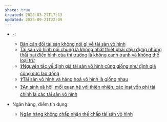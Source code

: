 ```yaml
---
share: true
created: 2025-03-27T17:13
updated: 2025-09-21T22:09
---
```

- \-: 
    - [Bản cân đối tài sản không nói gì về tài sản vô hình](../Ki%E1%BA%BFm%20ti%E1%BB%81n/T%C3%A0i%20ch%C3%ADnh%20c%C3%A1%20nh%C3%A2n/B%E1%BA%A3n%20c%C3%A2n%20%C4%91%E1%BB%91i%20t%C3%A0i%20s%E1%BA%A3n%20kh%C3%B4ng%20n%C3%B3i%20g%C3%AC%20v%E1%BB%81%20t%C3%A0i%20s%E1%BA%A3n%20v%C3%B4%20h%C3%ACnh.md)
    - [Tài sản vô hình nói chung là không nhất thiết phải chịu đựng những thất bại điển hình của thị trường là không cạnh tranh và không thể loại trừ](../N%E1%BB%81n%20kinh%20t%E1%BA%BF%20h%C3%A0ng%20ho%C3%A1/Th%E1%BB%8B%20tr%C6%B0%E1%BB%9Dng/T%C3%A0i%20s%E1%BA%A3n%20v%C3%B4%20h%C3%ACnh%20n%C3%B3i%20chung%20l%C3%A0%20kh%C3%B4ng%20nh%E1%BA%A5t%20thi%E1%BA%BFt%20ph%E1%BA%A3i%20ch%E1%BB%8Bu%20%C4%91%E1%BB%B1ng%20nh%E1%BB%AFng%20th%E1%BA%A5t%20b%E1%BA%A1i%20%C4%91i%E1%BB%83n%20h%C3%ACnh%20c%E1%BB%A7a%20th%E1%BB%8B%20tr%C6%B0%E1%BB%9Dng%20l%C3%A0%20kh%C3%B4ng%20c%E1%BA%A1nh%20tranh%20v%C3%A0%20kh%C3%B4ng%20th%E1%BB%83%20lo%E1%BA%A1i%20tr%E1%BB%AB.md)
    - [❓Nguyên tắc về định giá tài sản vô hình cũng giống như định giá công sức lao động](../N%E1%BB%81n%20kinh%20t%E1%BA%BF%20h%C3%A0ng%20ho%C3%A1/Th%E1%BB%8B%20tr%C6%B0%E1%BB%9Dng/%E2%9D%93Nguy%C3%AAn%20t%E1%BA%AFc%20v%E1%BB%81%20%C4%91%E1%BB%8Bnh%20gi%C3%A1%20t%C3%A0i%20s%E1%BA%A3n%20v%C3%B4%20h%C3%ACnh%20c%C5%A9ng%20gi%E1%BB%91ng%20nh%C6%B0%20%C4%91%E1%BB%8Bnh%20gi%C3%A1%20c%C3%B4ng%20s%E1%BB%A9c%20lao%20%C4%91%E1%BB%99ng.md)
    - [❓Tài sản vô hình và hàng hoá vô hình là giống nhau](../N%E1%BB%81n%20kinh%20t%E1%BA%BF%20h%C3%A0ng%20ho%C3%A1/Th%E1%BB%8B%20tr%C6%B0%E1%BB%9Dng/%E2%9D%93T%C3%A0i%20s%E1%BA%A3n%20v%C3%B4%20h%C3%ACnh%20v%C3%A0%20h%C3%A0ng%20ho%C3%A1%20v%C3%B4%20h%C3%ACnh%20l%C3%A0%20gi%E1%BB%91ng%20nhau.md)
    - [❓An sinh xã hội, mối quan hệ với thiên nhiên, các loại vốn phi tài chính là các tài sản vô hình](../Ph%C3%A1t%20tri%E1%BB%83n%20b%E1%BB%81n%20v%E1%BB%AFng.%20C%C3%A1c%20n%E1%BB%81n%20kinh%20t%E1%BA%BF%20thay%20th%E1%BA%BF/C%C3%A1c%20n%E1%BB%81n%20kinh%20t%E1%BA%BF%20thay%20th%E1%BA%BF/%E2%9D%93An%20sinh%20x%C3%A3%20h%E1%BB%99i,%20m%E1%BB%91i%20quan%20h%E1%BB%87%20v%E1%BB%9Bi%20thi%C3%AAn%20nhi%C3%AAn,%20c%C3%A1c%20lo%E1%BA%A1i%20v%E1%BB%91n%20phi%20t%C3%A0i%20ch%C3%ADnh%20l%C3%A0%20c%C3%A1c%20t%C3%A0i%20s%E1%BA%A3n%20v%C3%B4%20h%C3%ACnh.md)

- Ngân hàng, điểm tín dụng: 
    - [Ngân hàng không chấp nhận thế chấp tài sản vô hình](../T%E1%BB%95%20ch%E1%BB%A9c%20t%C3%A0i%20ch%C3%ADnh/T%E1%BB%95%20ch%E1%BB%A9c%20t%C3%ADn%20d%E1%BB%A5ng/Ng%C3%A2n%20h%C3%A0ng,%20%C4%91i%E1%BB%83m%20t%C3%ADn%20d%E1%BB%A5ng/Ng%C3%A2n%20h%C3%A0ng%20kh%C3%B4ng%20ch%E1%BA%A5p%20nh%E1%BA%ADn%20th%E1%BA%BF%20ch%E1%BA%A5p%20t%C3%A0i%20s%E1%BA%A3n%20v%C3%B4%20h%C3%ACnh.md)



